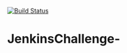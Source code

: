 [![Build Status](http://ec2-34-233-196-241.compute-1.amazonaws.com/buildStatus/icon?job=jenkins_github_challenge)](http://ec2-34-233-196-241.compute-1.amazonaws.com/job/jenkins_github_challenge/)
# JenkinsChallenge-

